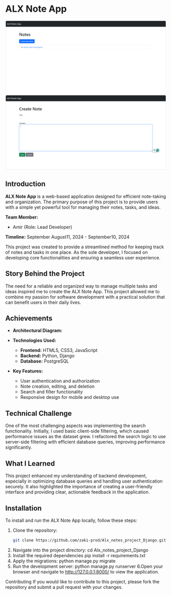 # ALX Note App

![ALX Note App Screenshot](https://raw.githubusercontent.com/zaki-prod/Alx_notes_project_Django/main/Screenshot%20(62).png)
![ALX Note App Screenshot](https://raw.githubusercontent.com/zaki-prod/Alx_notes_project_Django/main/Screenshot%20(63).png)

## Introduction

**ALX Note App** is a web-based application designed for efficient note-taking and organization. The primary purpose of this project is to provide users with a simple yet powerful tool for managing their notes, tasks, and ideas.

**Team Member:**
- Amir (Role: Lead Developer)

**Timeline:** September August11, 2024 - September10, 2024

This project was created to provide a streamlined method for keeping track of notes and tasks in one place. As the sole developer, I focused on developing core functionalities and ensuring a seamless user experience.

## Story Behind the Project

The need for a reliable and organized way to manage multiple tasks and ideas inspired me to create the ALX Note App. This project allowed me to combine my passion for software development with a practical solution that can benefit users in their daily lives.

## Achievements

- **Architectural Diagram:**
- **Technologies Used:**
  - **Frontend:** HTML5, CSS3, JavaScript
  - **Backend:** Python, Django
  - **Database:** PostgreSQL

- **Key Features:**
  - User authentication and authorization
  - Note creation, editing, and deletion
  - Search and filter functionality
  - Responsive design for mobile and desktop use

## Technical Challenge

One of the most challenging aspects was implementing the search functionality. Initially, I used basic client-side filtering, which caused performance issues as the dataset grew. I refactored the search logic to use server-side filtering with efficient database queries, improving performance significantly.

## What I Learned

This project enhanced my understanding of backend development, especially in optimizing database queries and handling user authentication securely. It also highlighted the importance of creating a user-friendly interface and providing clear, actionable feedback in the application.

## Installation

To install and run the ALX Note App locally, follow these steps:

1. Clone the repository:
   ```bash
   git clone https://github.com/zaki-prod/Alx_notes_project_Django.git
2. Navigate into the project directory:
   cd Alx_notes_project_Django
3. Install the required dependencies
   pip install -r requirements.txt
4. Apply the migrations:
   python manage.py migrate
5. Run the development server:
   python manage.py runserver
6.Open your browser and navigate to http://127.0.0.1:8000/ to view the application.

Contributing
If you would like to contribute to this project, please fork the repository and submit a pull request with your changes.
